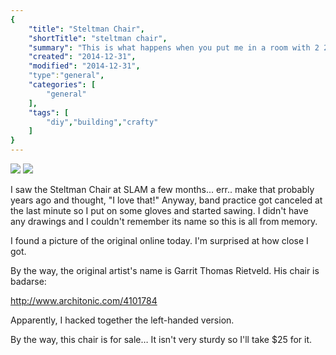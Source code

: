 ```yaml
---
{
    "title": "Steltman Chair",
    "shortTitle": "steltman chair",
    "summary": "This is what happens when you put me in a room with 2 2x4's and a saw.",
    "created": "2014-12-31",
    "modified": "2014-12-31",
    "type":"general",
    "categories": [
        "general"
    ],
    "tags": [
        "diy","building","crafty"
    ]
}
---
```



![](media/chair1.jpg) ![](media/chair2.jpg)

I saw the Steltman Chair at SLAM a few months... err.. make that
probably years ago and thought, "I love that!" Anyway, band practice got
canceled at the last minute so I put on some gloves and started sawing.
I didn't have any drawings and I couldn't remember its name so this is
all from memory.

I found a picture of the original online today. I'm surprised at how
close I got.

By the way, the original artist's name is Garrit Thomas Rietveld. His
chair is badarse:

http://www.architonic.com/4101784

Apparently, I hacked together the left-handed version.

By the way, this chair is for sale… It isn't very sturdy so I'll take
\$25 for it.
